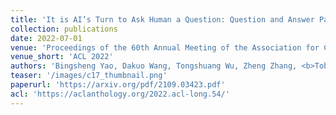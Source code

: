 ```yaml
---
title: 'It is AI’s Turn to Ask Human a Question: Question and Answer Pair Generation for Children Storybooks in FairytaleQA Dataset'
collection: publications
date: 2022-07-01
venue: 'Proceedings of the 60th Annual Meeting of the Association for Computational Linguistics (ACL 2022)'
venue_short: 'ACL 2022'
authors: 'Bingsheng Yao, Dakuo Wang, Tongshuang Wu, Zheng Zhang, <b>Toby Jia-Jun Li</b>, Mo Yu, and Ying Xu'
teaser: '/images/c17_thumbnail.png'
paperurl: 'https://arxiv.org/pdf/2109.03423.pdf'
acl: 'https://aclanthology.org/2022.acl-long.54/'
---
```

